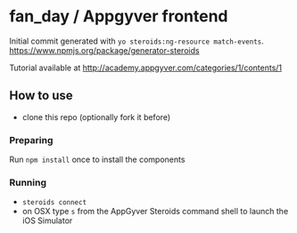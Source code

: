 fan_day / Appgyver frontend
===========================

Initial commit generated with `yo steroids:ng-resource match-events`.
https://www.npmjs.org/package/generator-steroids

Tutorial available at http://academy.appgyver.com/categories/1/contents/1

## How to use

* clone this repo (optionally fork it before)

### Preparing

Run `npm install` once to install the components

### Running

* `steroids connect`
* on OSX type `s` from the AppGyver Steroids command shell to launch the iOS Simulator